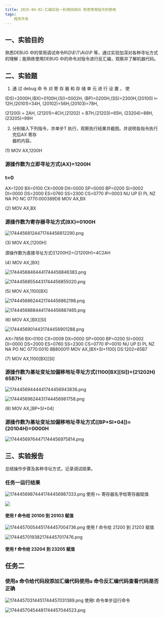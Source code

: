 ```yaml
---
title: 2025-04-02-汇编实验一利用DEBUG 熟悉常用指令的使用
tags: 
    程序开发
---
```


## 一、实验目的  

熟悉DEBUG 中的常用调试命令R\D\E\T\A\G\P 等，通过实验加深对各种寻址方式的理解；能熟练使用DEBUG 中的命令对指令进行反汇编，观察并了解机器代码。  

## 二、实验题  

1. 通 过 debug 命 令 对 寄 存 器 和 存 储 单 元 进 行 设 置 ， 使 

(DS)=2000H,(BX)=0100H,(SI)=0002H,  (BP)=0200H,(SS)=2300H,(20100) $\vDash$ 12H,(20101)=34H,  (20102)=56H,(20103)=78H,   

(21200) = 2AH, (21201)=4CH,(21202) = B7H,(21203)=65H, (23204)=88H, (23205)=99H  

2. 分别输入下列指令，并单步T 执行，观察执行结果并截图。并说明各指令执行完后AX 寄存  
器的内容。  

(1) MOV AX,1200H  

### 源操作数为立即寻址方式(AX)=1200H  

### t=0  

AX=1200 BX=0100 CX=0009 DX=0000 SP=0000 BP=0200 SI=0002 DI=0000 DS=2000 ES=0760 SS=2300 CS=0770 IP=0003 NU UP EI PL NZ NA PO NC 0770:000389D8 MOV AX,BX  

(2) MOV AX,BX  

### 源操作数为寄存器寻址方式(BX)=0100H  

![17444568124471744456812290.png](https://fastly.jsdelivr.net/gh/tkzzzzzz6/imagehost@main/blog/17444568124471744456812290.png)

(3) MOV AX,[1200H]  

源操作数为直接寻址方式([1200H])=(21200H)=4C2AH  

(4) MOV AX,[BX]  

![17444568464441744456846383.png](https://fastly.jsdelivr.net/gh/tkzzzzzz6/imagehost@main/blog/17444568464441744456846383.png)

![17444568554431744456855020.png](https://fastly.jsdelivr.net/gh/tkzzzzzz6/imagehost@main/blog/17444568554431744456855020.png)

(5) MOV AX,1100[BX]  

![17444568624421744456862198.png](https://fastly.jsdelivr.net/gh/tkzzzzzz6/imagehost@main/blog/17444568624421744456862198.png)  

![17444568884441744456887465.png](https://fastly.jsdelivr.net/gh/tkzzzzzz6/imagehost@main/blog/17444568884441744456887465.png)

(6) MOV AX,[BX][SI]  

![17444569014431744456901288.png](https://fastly.jsdelivr.net/gh/tkzzzzzz6/imagehost@main/blog/17444569014431744456901288.png) 

AX=7856 BX=0100 CX=0009 DX=0000 SP=0000 BP=0200 SI=0002 DI=0000 DS=2000 ES=0760 SS=2300 CS=0770 IP=0010 NU UP EI PL NZ NA PO NC 0770:0010 8B800011 MOV AX,[BX+SI+1100] DS:1202=65B7  

(7) MOV AX,1100[BX][SI]  

### 源操作数为基址变址加偏移地址寻址方式(1100[BX][SI])=(21202H) 65B7H  

![17444569444441744456943836.png](https://fastly.jsdelivr.net/gh/tkzzzzzz6/imagehost@main/blog/17444569444441744456943836.png)

![17444569624431744456961758.png](https://fastly.jsdelivr.net/gh/tkzzzzzz6/imagehost@main/blog/17444569624431744456961758.png)

(8) MOV AX,[BP+SI+04]  

### 源操作数为基址变址加偏移地址寻址方式([BP+SI+04])=(20104H)=0000H  

![17444569764471744456975814.png](https://fastly.jsdelivr.net/gh/tkzzzzzz6/imagehost@main/blog/17444569764471744456975814.png) 

## 三、实验报告  

总结操作步骤及各种寻址方式，记录调试结果。  

### 任务一运行结果  

![17444569874441744456987333.png](https://fastly.jsdelivr.net/gh/tkzzzzzz6/imagehost@main/blog/17444569874441744456987333.png)
使用 $\mathrm{r{+}}$ 寄存器名字给寄存器赋值  

![](https://cdn-mineru.openxlab.org.cn/extract/d5683b54-3135-4480-bad4-1c28955dd329/b1ecbd831e207cceb2e37afb8972bf41a89543eb8aca057ab87259641f6bd11a.jpg)  

#### 使用 f 命令给 20100 到 20103 赋值  

![17444570054451744457004736.png](https://fastly.jsdelivr.net/gh/tkzzzzzz6/imagehost@main/blog/17444570054451744457004736.png)
使用 f 命令给 21200 到 21203 赋值  

![17444570193821744457017476.png](https://fastly.jsdelivr.net/gh/tkzzzzzz6/imagehost@main/blog/17444570193821744457017476.png) 

#### 使用 f 命令给 23204 到 23205 赋值  

## 任务二  

### 使用a 命令给代码段添加汇编代码使用u 命令反汇编代码查看代码是否正确  

![17444570314451744457031389.png](https://fastly.jsdelivr.net/gh/tkzzzzzz6/imagehost@main/blog/17444570314451744457031389.png)
使用t 命令单步运行命令  

![17444570454481744457044523.png](https://fastly.jsdelivr.net/gh/tkzzzzzz6/imagehost@main/blog/17444570454481744457044523.png)